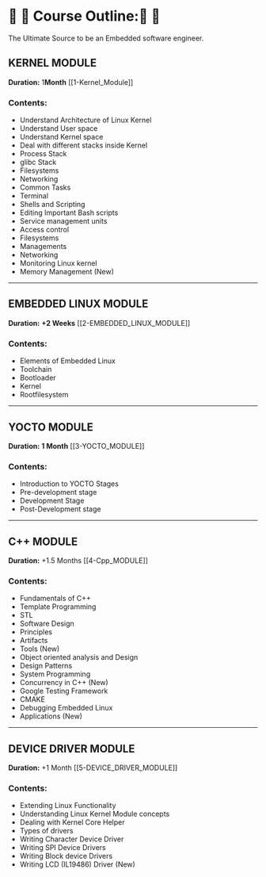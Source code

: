 # 🐧 🗿 Course Outline:🐧 🗿
The Ultimate Source to be an Embedded software engineer.

## KERNEL MODULE
**Duration:** 1**Month** [[1-Kernel_Module]]

### Contents:
-  Understand Architecture of Linux Kernel
-  Understand User space
-  Understand Kernel space
-  Deal with different stacks inside Kernel
-  Process Stack
-  glibc Stack
-  Filesystems
-  Networking
-  Common Tasks
-  Terminal
-  Shells and Scripting
-  Editing Important Bash scripts
-  Service management units
-  Access control
-  Filesystems
-  Managements
-  Networking
-  Monitoring Linux kernel
-  Memory Management (New)

---

## EMBEDDED LINUX MODULE
**Duration:** **+2 Weeks** [[2-EMBEDDED_LINUX_MODULE]]

### Contents:
-  Elements of Embedded Linux
-  Toolchain
-  Bootloader
-  Kernel
-  Rootfilesystem

---

## YOCTO MODULE
**Duration:** **1 Month** [[3-YOCTO_MODULE]]

### Contents:
- Introduction to YOCTO Stages
- Pre-development stage
- Development Stage
- Post-Development stage

---

## C++ MODULE
**Duration:** +1.5 Months [[4-Cpp_MODULE]]

### Contents:
-  Fundamentals of C++
-  Template Programming
-  STL
-  Software Design
-  Principles
-  Artifacts
-  Tools (New)
-  Object oriented analysis and Design
-  Design Patterns
-  System Programming
-  Concurrency in C++ (New)
-  Google Testing Framework
-  CMAKE
-  Debugging Embedded Linux
-  Applications (New)

---

## DEVICE DRIVER MODULE
**Duration:** +1 Month [[5-DEVICE_DRIVER_MODULE]]

### Contents:
-  Extending Linux Functionality
-  Understanding Linux Kernel Module concepts
-  Dealing with Kernel Core Helper
-  Types of drivers
-  Writing Character Device Driver
-  Writing SPI Device Drivers
-  Writing Block device Drivers
-  Writing LCD (IL19486) Driver (New)
